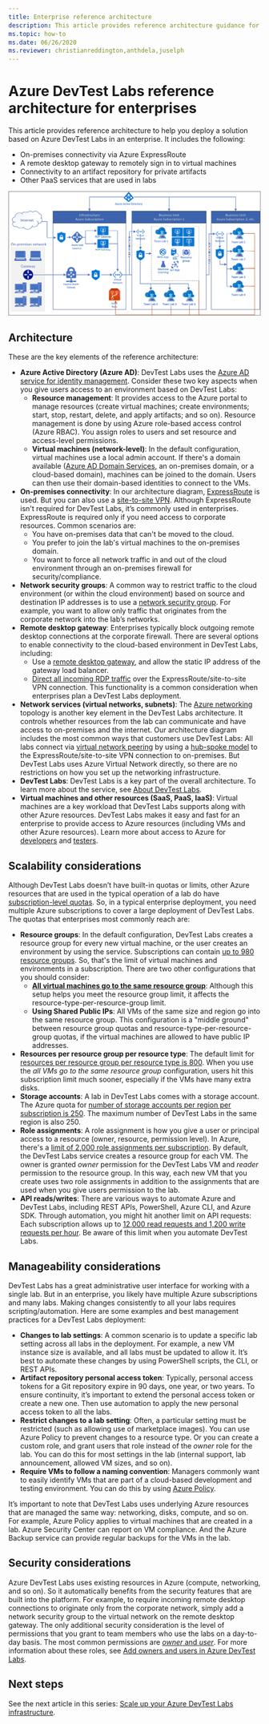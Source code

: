 ```yaml
---
title: Enterprise reference architecture
description: This article provides reference architecture guidance for Azure DevTest Labs in an enterprise. 
ms.topic: how-to
ms.date: 06/26/2020
ms.reviewer: christianreddington,anthdela,juselph
---
```


# Azure DevTest Labs reference architecture for enterprises
This article provides reference architecture to help you deploy a solution based on Azure DevTest Labs in an enterprise. It includes the following:
- On-premises connectivity via Azure ExpressRoute
- A remote desktop gateway to remotely sign in to virtual machines
- Connectivity to an artifact repository for private artifacts
- Other PaaS services that are used in labs

![Reference architecture diagram](./media/devtest-lab-reference-architecture/reference-architecture.png)

## Architecture
These are the key elements of the reference architecture:

- **Azure Active Directory (Azure AD)**: DevTest Labs uses the [Azure AD service for identity management](../active-directory/fundamentals/active-directory-whatis.md). Consider these two key aspects when you give users access to an environment based on DevTest Labs:
    - **Resource management**: It provides access to the Azure portal to manage resources (create virtual machines; create environments; start, stop, restart, delete, and apply artifacts; and so on). Resource management is done by using Azure role-based access control (Azure RBAC). You assign roles to users and set resource and access-level permissions.
    - **Virtual machines (network-level)**: In the default configuration, virtual machines use a local admin account. If there's a domain available ([Azure AD Domain Services](../active-directory-domain-services/overview.md), an on-premises domain, or a cloud-based domain), machines can be joined to the domain. Users can then use their domain-based identities to connect to the VMs.
- **On-premises connectivity**: In our architecture diagram, [ExpressRoute](../expressroute/expressroute-introduction.md) is used. But you can also use a [site-to-site VPN](../vpn-gateway/vpn-gateway-about-vpn-gateway-settings.md). Although ExpressRoute isn't required for DevTest Labs, it’s commonly used in enterprises. ExpressRoute is required only if you need access to corporate resources. Common scenarios are:
    - You have on-premises data that can't be moved to the cloud.
    - You prefer to join the lab's virtual machines to the on-premises domain.
    - You want to force all network traffic in and out of the cloud environment through an on-premises firewall for security/compliance.
- **Network security groups**: A common way to restrict traffic to the cloud environment (or within the cloud environment) based on source and destination IP addresses is to use a [network security group](../virtual-network/network-security-groups-overview.md). For example, you want to allow only traffic that originates from the corporate network into the lab’s networks.
- **Remote desktop gateway**: Enterprises typically block outgoing remote desktop connections at the corporate firewall. There are several options to enable connectivity to the cloud-based environment in DevTest Labs, including:
  - Use a [remote desktop gateway](/windows-server/remote/remote-desktop-services/desktop-hosting-logical-architecture), and allow the static IP address of the gateway load balancer.
  - [Direct all incoming RDP traffic](../vpn-gateway/vpn-gateway-forced-tunneling-rm.md) over the ExpressRoute/site-to-site VPN connection. This functionality is a common consideration when enterprises plan a DevTest Labs deployment.
- **Network services (virtual networks, subnets)**: The [Azure networking](../networking/fundamentals/networking-overview.md) topology is another key element in the DevTest Labs architecture. It controls whether resources from the lab can communicate and have access to on-premises and the internet. Our architecture diagram includes the most common ways that customers use DevTest Labs: All labs connect via [virtual network peering](../virtual-network/virtual-network-peering-overview.md) by using a [hub-spoke model](/azure/architecture/reference-architectures/hybrid-networking/hub-spoke) to the ExpressRoute/site-to-site VPN connection to on-premises. But DevTest Labs uses Azure Virtual Network directly, so there are no restrictions on how you set up the networking infrastructure.
- **DevTest Labs**:  DevTest Labs is a key part of the overall architecture. To learn more about the service, see [About DevTest Labs](devtest-lab-overview.md).
- **Virtual machines and other resources (SaaS, PaaS, IaaS)**:  Virtual machines are a key workload that DevTest Labs supports along with other Azure resources. DevTest Labs makes it easy and fast for an enterprise to provide access to Azure resources (including VMs and other Azure resources). Learn more about access to Azure for [developers](devtest-lab-developer-lab.md) and [testers](devtest-lab-test-env.md).

## Scalability considerations
Although DevTest Labs doesn’t have built-in quotas or limits, other Azure resources that are used in the typical operation of a lab do have [subscription-level quotas](../azure-resource-manager/management/azure-subscription-service-limits.md). So, in a typical enterprise deployment, you need multiple Azure subscriptions to cover a large deployment of DevTest Labs. The quotas that enterprises most commonly reach are:

- **Resource groups**: In the default configuration, DevTest Labs creates a resource group for every new virtual machine, or the user creates an environment by using the service. Subscriptions can contain [up to 980 resource groups](../azure-resource-manager/management/azure-subscription-service-limits.md#subscription-limits). So, that's the limit of virtual machines and environments in a subscription. There are two other configurations that you should consider:
    - **[All virtual machines go to the same resource group](resource-group-control.md)**: Although this setup helps you meet the resource group limit, it affects the resource-type-per-resource-group limit.
    - **Using Shared Public IPs**: All VMs of the same size and region go into the same resource group. This configuration is a "middle ground" between resource group quotas and resource-type-per-resource-group quotas, if the virtual machines are allowed to have public IP addresses.
- **Resources per resource group per resource type**: The default limit for [resources per resource group per resource type is 800](../azure-resource-manager/management/azure-subscription-service-limits.md#resource-group-limits).  When you use the *all VMs go to the same resource group* configuration, users hit this subscription limit much sooner, especially if the VMs have many extra disks.
- **Storage accounts**: A lab in DevTest Labs comes with a storage account. The Azure quota for [number of storage accounts per region per subscription is 250](../azure-resource-manager/management/azure-subscription-service-limits.md#storage-limits). The maximum number of DevTest Labs in the same region is also 250.
- **Role assignments**: A role assignment is how you give a user or principal access to a resource (owner, resource, permission level). In Azure, there's a [limit of 2,000 role assignments per subscription](../azure-resource-manager/management/azure-subscription-service-limits.md#azure-rbac-limits). By default, the DevTest Labs service creates a resource group for each VM. The owner is granted *owner* permission for the DevTest Labs VM and *reader* permission to the resource group. In this way, each new VM that you create uses two role assignments in addition to the assignments that are used when you give users permission to the lab.
- **API reads/writes**: There are various ways to automate Azure and DevTest Labs, including REST APIs, PowerShell, Azure CLI, and Azure SDK. Through automation, you might hit another limit on API requests: Each subscription allows up to [12,000 read requests and 1,200 write requests per hour](../azure-resource-manager/management/request-limits-and-throttling.md). Be aware of this limit when you automate DevTest Labs.

## Manageability considerations
DevTest Labs has a great administrative user interface for working with a single lab. But in an enterprise, you likely have multiple Azure subscriptions and many labs. Making changes consistently to all your labs requires scripting/automation. Here are some examples and best management practices for a DevTest Labs deployment:

- **Changes to lab settings**: A common scenario is to update a specific lab setting across all labs in the deployment. For example, a new VM instance size is available, and all labs must be updated to allow it. It’s best to automate these changes by using  PowerShell scripts, the CLI, or REST APIs.  
- **Artifact repository personal access token**:  Typically, personal access tokens for a Git repository expire in 90 days, one year, or two years. To ensure continuity, it’s important to extend the personal access token or create a new one. Then use automation to apply the new personal access token to all the labs.
- **Restrict changes to a lab setting**: Often, a particular setting must be restricted (such as allowing use of marketplace images). You can use Azure Policy to prevent changes to a resource type. Or you can create a custom role, and grant users that role instead of the *owner* role for the lab. You can do this for most settings in the lab (internal support, lab announcement, allowed VM sizes, and so on).
- **Require VMs to follow a naming convention**: Managers commonly want to easily identify VMs that are part of a cloud-based development and testing environment. You can do this by using [Azure Policy](https://github.com/Azure/azure-policy/tree/master/samples/TextPatterns/allow-multiple-name-patterns).

It’s important to note that DevTest Labs uses underlying Azure resources that are managed the same way: networking, disks, compute, and so on. For example, Azure Policy applies to virtual machines that are created in a lab. Azure Security Center can report on VM compliance. And the Azure Backup service can provide regular backups for the VMs in the lab.

## Security considerations
Azure DevTest Labs uses existing resources in Azure (compute, networking, and so on). So it automatically benefits from the security features that are built into the platform. For example, to require incoming remote desktop connections to originate only from the corporate network, simply add a network security group to the virtual network on the remote desktop gateway. The only additional security consideration is the level of permissions that you grant to team members who use the labs on a day-to-day basis. The most common permissions are [*owner* and *user*](devtest-lab-add-devtest-user.md). For more information about these roles, see [Add owners and users in Azure DevTest Labs](devtest-lab-add-devtest-user.md).

## Next steps
See the next article in this series: [Scale up your Azure DevTest Labs infrastructure](devtest-lab-guidance-scale.md).